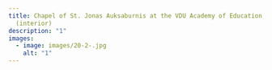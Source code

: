 ```yaml
---
title: Chapel of St. Jonas Auksaburnis at the VDU Academy of Education, Vilnius
  (interior)
description: "1"
images:
  - image: images/20-2-.jpg
    alt: "1"
---
```

